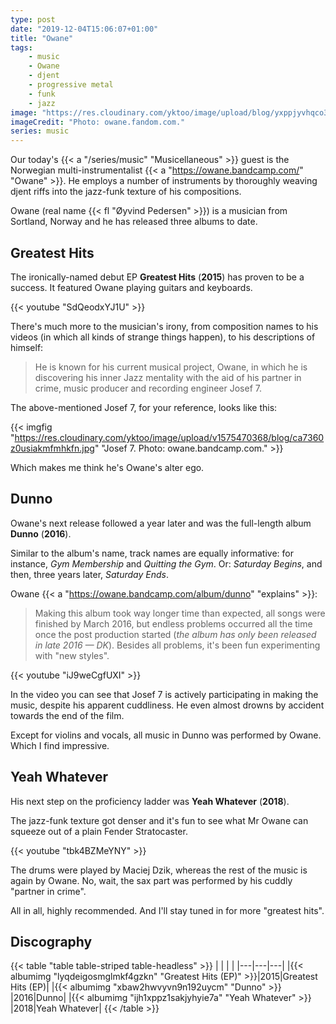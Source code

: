 ```yaml
---
type: post
date: "2019-12-04T15:06:07+01:00"
title: "Owane"
tags:
    - music
    - Owane
    - djent
    - progressive metal
    - funk
    - jazz
image: "https://res.cloudinary.com/yktoo/image/upload/blog/yxppjyvhqco31fxc3tm9.jpg"
imageCredit: "Photo: owane.fandom.com."
series: music
---
```


Our today's {{< a "/series/music" "Musicellaneous" >}} guest is the Norwegian multi-instrumentalist {{< a "https://owane.bandcamp.com/" "Owane" >}}. He employs a number of instruments by thoroughly weaving djent riffs into the jazz-funk texture of his compositions.

Owane (real name {{< fl "Øyvind Pedersen" >}}) is a musician from Sortland, Norway and he has released three albums to date.

<!--more-->

## Greatest Hits

The ironically-named debut EP **Greatest Hits** (**2015**) has proven to be a success. It featured Owane playing guitars and keyboards.

{{< youtube "SdQeodxYJ1U" >}}

There's much more to the musician's irony, from composition names to his videos (in which all kinds of strange things happen), to his descriptions of himself:

> He is known for his current musical project, Owane, in which he is discovering his inner Jazz mentality with the aid of his partner in crime, music producer and recording engineer Josef 7.

The above-mentioned Josef 7, for your reference, looks like this:

{{< imgfig "https://res.cloudinary.com/yktoo/image/upload/v1575470368/blog/ca7360z0usiakmfmhkfn.jpg" "Josef 7. Photo: owane.bandcamp.com." >}}

Which makes me think he's Owane's alter ego.

## Dunno

Owane's next release followed a year later and was the full-length album **Dunno** (**2016**).

Similar to the album's name, track names are equally informative: for instance, *Gym Membership* and *Quitting the Gym*. Or: *Saturday Begins*, and then, three years later, *Saturday Ends*.

Owane {{< a "https://owane.bandcamp.com/album/dunno" "explains" >}}:

> Making this album took way longer time than expected, all songs were finished by March 2016, but endless problems occurred all the time once the post production started (*the album has only been released in late 2016 — DK*). Besides all problems, it's been fun experimenting with "new styles".

{{< youtube "iJ9weCgfUXI" >}}

In the video you can see that Josef 7 is actively participating in making the music, despite his apparent cuddliness. He even almost drowns by accident towards the end of the film.

Except for violins and vocals, all music in Dunno was performed by Owane. Which I find impressive.

## Yeah Whatever

His next step on the proficiency ladder was **Yeah Whatever** (**2018**).

The jazz-funk texture got denser and it's fun to see what Mr Owane can squeeze out of a plain Fender Stratocaster.

{{< youtube "tbk4BZMeYNY" >}}

The drums were played by Maciej Dzik, whereas the rest of the music is again by Owane. No, wait, the sax part was performed by his cuddly "partner in crime".

All in all, highly recommended. And I'll stay tuned in for more "greatest hits".

## Discography

{{< table "table table-striped table-headless" >}}
|   |   |   |
|---|---|---|
|{{< albumimg "lyqdeigosmglmkf4gzkn" "Greatest Hits (EP)" >}}|2015|Greatest Hits (EP)|
|{{< albumimg "xbaw2hwvyvn9n192uycm" "Dunno" >}}             |2016|Dunno|
|{{< albumimg "ijh1xppz1sakjyhyie7a" "Yeah Whatever" >}}     |2018|Yeah Whatever|
{{< /table >}}
